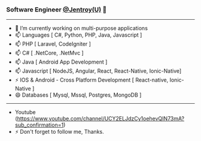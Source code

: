 ### Software Engineer [@Jentroy(U)](https://www.jentroy.com) 👋

---
- 🔭 I’m currently working on multi-purpose applications
- 📫 Languages [ C#, Python, PHP, Java, Javascript ]
- 📫 PHP [ Laravel, CodeIgniter ]
- 📫 C#  [ .NetCore, .NetMvc ]
- 📫 Java [ Android App Development ]
- 📫 Javascript [ NodeJS, Angular, React, React-Native, Ionic-Native]
- ⚡ IOS & Android - Cross Platform Development [ React-native, Ionic-Native ]
- 😄 Databases [ Mysql, Mssql, Postgres, MongoDB ]
---
- Youtube (https://www.youtube.com/channel/UCY2ELJdzCy1oehevQIN73mA?sub_confirmation=1)
- ⚡ Don't forget to follow me, Thanks.
